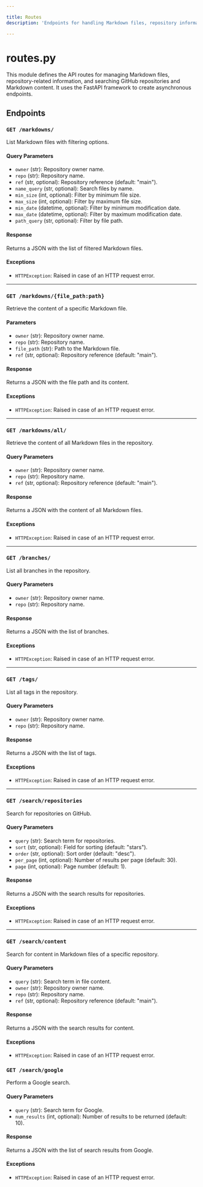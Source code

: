 ```yaml
---

title: Routes  
description: 'Endpoints for handling Markdown files, repository information, and GitHub search functionality.'

---
```


# routes.py

This module defines the API routes for managing Markdown files, repository-related information, and searching GitHub repositories and Markdown content. It uses the FastAPI framework to create asynchronous endpoints.

## Endpoints

### `GET /markdowns/`

List Markdown files with filtering options.

#### Query Parameters

- `owner` (str): Repository owner name.
- `repo` (str): Repository name.
- `ref` (str, optional): Repository reference (default: "main").
- `name_query` (str, optional): Search files by name.
- `min_size` (int, optional): Filter by minimum file size.
- `max_size` (int, optional): Filter by maximum file size.
- `min_date` (datetime, optional): Filter by minimum modification date.
- `max_date` (datetime, optional): Filter by maximum modification date.
- `path_query` (str, optional): Filter by file path.

#### Response

Returns a JSON with the list of filtered Markdown files.

#### Exceptions

- `HTTPException`: Raised in case of an HTTP request error.

---

### `GET /markdowns/{file_path:path}`

Retrieve the content of a specific Markdown file.

#### Parameters

- `owner` (str): Repository owner name.
- `repo` (str): Repository name.
- `file_path` (str): Path to the Markdown file.
- `ref` (str, optional): Repository reference (default: "main").

#### Response

Returns a JSON with the file path and its content.

#### Exceptions

- `HTTPException`: Raised in case of an HTTP request error.

---

### `GET /markdowns/all/`

Retrieve the content of all Markdown files in the repository.

#### Query Parameters

- `owner` (str): Repository owner name.
- `repo` (str): Repository name.
- `ref` (str, optional): Repository reference (default: "main").

#### Response

Returns a JSON with the content of all Markdown files.

#### Exceptions

- `HTTPException`: Raised in case of an HTTP request error.

---

### `GET /branches/`

List all branches in the repository.

#### Query Parameters

- `owner` (str): Repository owner name.
- `repo` (str): Repository name.

#### Response

Returns a JSON with the list of branches.

#### Exceptions

- `HTTPException`: Raised in case of an HTTP request error.

---

### `GET /tags/`

List all tags in the repository.

#### Query Parameters

- `owner` (str): Repository owner name.
- `repo` (str): Repository name.

#### Response

Returns a JSON with the list of tags.

#### Exceptions

- `HTTPException`: Raised in case of an HTTP request error.

---

### `GET /search/repositories`

Search for repositories on GitHub.

#### Query Parameters

- `query` (str): Search term for repositories.
- `sort` (str, optional): Field for sorting (default: "stars").
- `order` (str, optional): Sort order (default: "desc").
- `per_page` (int, optional): Number of results per page (default: 30).
- `page` (int, optional): Page number (default: 1).

#### Response

Returns a JSON with the search results for repositories.

#### Exceptions

- `HTTPException`: Raised in case of an HTTP request error.

---

### `GET /search/content`

Search for content in Markdown files of a specific repository.

#### Query Parameters

- `query` (str): Search term in file content.
- `owner` (str): Repository owner name.
- `repo` (str): Repository name.
- `ref` (str, optional): Repository reference (default: "main").

#### Response

Returns a JSON with the search results for content.

#### Exceptions

- `HTTPException`: Raised in case of an HTTP request error.

### `GET /search/google`

Perform a Google search.

#### Query Parameters

- `query` (str): Search term for Google.
- `num_results` (int, optional): Number of results to be returned (default: 10).

#### Response

Returns a JSON with the list of search results from Google.

#### Exceptions

- `HTTPException`: Raised in case of an HTTP request error.